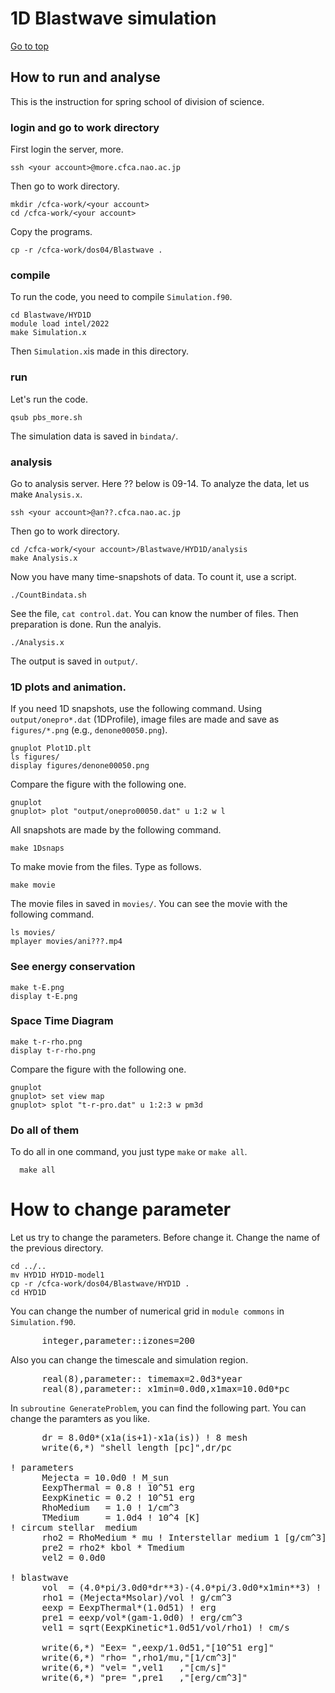 # 1D Blastwave simulation

[Go to top](../README.md)  

## How to run and analyse

This is the instruction for spring school of division of science.

### login and go to work directory 
First login the server, more.

    ssh <your account>@more.cfca.nao.ac.jp
    
Then go to work directory.

    mkdir /cfca-work/<your account>
    cd /cfca-work/<your account>

Copy the programs.
    
    cp -r /cfca-work/dos04/Blastwave .
   
### compile 
To run the code, you need to compile `Simulation.f90`.
    
    cd Blastwave/HYD1D
    module load intel/2022
    make Simulation.x
    
Then `Simulation.x`is made in this directory.

### run
Let's run the code.
    
    qsub pbs_more.sh
    
The simulation data is saved in `bindata/`.

### analysis
Go to analysis server. Here ?? below is 09-14. To analyze the data, let us make `Analysis.x`.
    
    ssh <your account>@an??.cfca.nao.ac.jp

Then go to work directory.
    
    cd /cfca-work/<your account>/Blastwave/HYD1D/analysis
    make Analysis.x
    
Now you have many time-snapshots of data. To count it, use a script.
    
    ./CountBindata.sh
   
See the file, `cat control.dat`. You can know the number of files.
Then preparation is done. Run the analyis.
    
    ./Analysis.x
    
The output is saved in `output/`.
### 1D plots and animation.
If you need 1D snapshots, use the following command. Using `output/onepro*.dat` (1DProfile), image files are made and save as `figures/*.png` (e.g., `denone00050.png`).
    
    gnuplot Plot1D.plt
    ls figures/
    display figures/denone00050.png

Compare the figure with the following one.

    gnuplot
    gnuplot> plot "output/onepro00050.dat" u 1:2 w l
    
    
All snapshots are made by the following command. 
    
    make 1Dsnaps
   
To make movie from the files. Type as follows.

    make movie
   
The movie files in saved in `movies/`. You can see the movie with the following command.

    ls movies/
    mplayer movies/ani???.mp4
   
### See energy conservation

    make t-E.png
    display t-E.png
    
### Space Time Diagram

    make t-r-rho.png
    display t-r-rho.png
    
Compare the figure with the following one.

    gnuplot
    gnuplot> set view map
    gnuplot> splot "t-r-pro.dat" u 1:2:3 w pm3d
    
### Do all of them
To do all in one command, you just type `make` or `make all`.
   
      make all
      
# How to change parameter
Let us try to change the parameters. Before change it. Change the name of the previous directory.

    cd ../..
    mv HYD1D HYD1D-model1
    cp -r /cfca-work/dos04/Blastwave/HYD1D .
    cd HYD1D

You can change the number of numerical grid in `module commons` in `Simulation.f90`.
<pre>
      integer,parameter::izones=200
</pre>
Also you can change the timescale and simulation region.
<pre>
      real(8),parameter:: timemax=2.0d3*year
      real(8),parameter:: x1min=0.0d0,x1max=10.0d0*pc
</pre>
In `subroutine GenerateProblem`, you can find the following part.
You can change the paramters as you like.

<pre>
      dr = 8.0d0*(x1a(is+1)-x1a(is)) ! 8 mesh
      write(6,*) "shell length [pc]",dr/pc

! parameters
      Mejecta = 10.0d0 ! M_sun
      EexpThermal = 0.8 ! 10^51 erg
      EexpKinetic = 0.2 ! 10^51 erg
      RhoMedium   = 1.0 ! 1/cm^3
      TMedium     = 1.0d4 ! 10^4 [K]
! circum stellar  medium
      rho2 = RhoMedium * mu ! Interstellar medium 1 [g/cm^3]
      pre2 = rho2* kbol * Tmedium
      vel2 = 0.0d0

! blastwave
      vol  = (4.0*pi/3.0d0*dr**3)-(4.0*pi/3.0d0*x1min**3) ! cm^3
      rho1 = (Mejecta*Msolar)/vol ! g/cm^3
      eexp = EexpThermal*(1.0d51) ! erg
      pre1 = eexp/vol*(gam-1.0d0) ! erg/cm^3
      vel1 = sqrt(EexpKinetic*1.0d51/vol/rho1) ! cm/s

      write(6,*) "Eex= ",eexp/1.0d51,"[10^51 erg]"
      write(6,*) "rho= ",rho1/mu,"[1/cm^3]"
      write(6,*) "vel= ",vel1   ,"[cm/s]"
      write(6,*) "pre= ",pre1   ,"[erg/cm^3]"
</pre>
